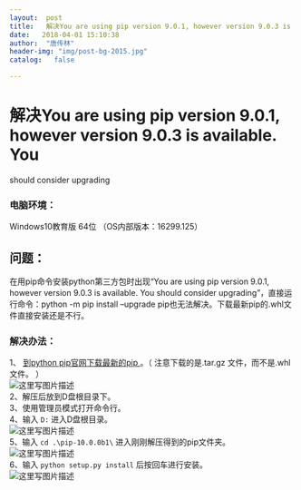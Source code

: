 ```yaml
---
layout:  post
title:   解决You are using pip version 9.0.1, however version 9.0.3 is available. You should consider upgrading
date:   2018-04-01 15:10:38
author:  "唐传林"
header-img: "img/post-bg-2015.jpg"
catalog:   false

---
```

#  解决You are using pip version 9.0.1, however version 9.0.3 is available. You
should consider upgrading

###  电脑环境：

Windows10教育版 64位 （OS内部版本：16299.125）

##  问题：

在用pip命令安装python第三方包时出现“You are using pip version 9.0.1, however version 9.0.3
is available. You should consider upgrading”，直接运行命令：python -m pip install
–upgrade pip也无法解决。下载最新pip的.whl文件直接安装还是不行。

###  解决办法：

1、 [ 到python pip官网下载最新的pip ](http://pypi.python.org/pypi/pip) 。（
注意下载的是.tar.gz 文件，而不是.whl文件。  ）  
![这里写图片描述](http://img-blog.csdn.net/20180401145956866?watermark/2/text/aHR0cHM6Ly9ibG9nLmNzZG4ubmV0L1RhbmdfQ2h1YW5saW4=/font/5a6L5L2T/fontsize/400/fill/I0JBQkFCMA==/dissolve/70)  
2、解压后放到D盘根目录下。  
3、使用管理员模式打开命令行。  
4、输入 ` D: ` 进入D盘根目录。  
![这里写图片描述](http://img-blog.csdn.net/20180401150607283?watermark/2/text/aHR0cHM6Ly9ibG9nLmNzZG4ubmV0L1RhbmdfQ2h1YW5saW4=/font/5a6L5L2T/fontsize/400/fill/I0JBQkFCMA==/dissolve/70)  
5、输入 ` cd .\pip-10.0.0b1\ ` 进入刚刚解压得到的pip文件夹。  
![这里写图片描述](http://img-blog.csdn.net/20180401150808697?watermark/2/text/aHR0cHM6Ly9ibG9nLmNzZG4ubmV0L1RhbmdfQ2h1YW5saW4=/font/5a6L5L2T/fontsize/400/fill/I0JBQkFCMA==/dissolve/70)  
6、输入 ` python setup.py install ` 后按回车进行安装。  
![这里写图片描述](http://img-blog.csdn.net/20180401151022115?watermark/2/text/aHR0cHM6Ly9ibG9nLmNzZG4ubmV0L1RhbmdfQ2h1YW5saW4=/font/5a6L5L2T/fontsize/400/fill/I0JBQkFCMA==/dissolve/70)

